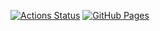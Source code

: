 [![Actions Status](https://github.com/ryo-n/cp-library/workflows/verify/badge.svg)](https://github.com/ryo-n/cp-library/actions)
[![GitHub Pages](https://img.shields.io/static/v1?label=GitHub+Pages&message=+&color=brightgreen&logo=github)](https://ryo-n.github.io/cp-library/)

